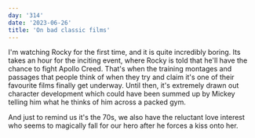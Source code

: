 ```yaml
---
day: '314'
date: '2023-06-26'
title: 'On bad classic films'
---
```


I'm watching Rocky for the first time, and it is quite incredibly boring. Its takes an hour for the inciting event, where Rocky is told that he'll have the chance to fight Apollo Creed. That's when the training montages and passages that people think of when they try and claim it's one of their favourite films finally get underway. Until then, it's extremely drawn out character development which could have been summed up by Mickey telling him what he thinks of him across a packed gym.

And just to remind us it's the 70s, we also have the reluctant love interest who seems to magically fall for our hero after he forces a kiss onto her.
